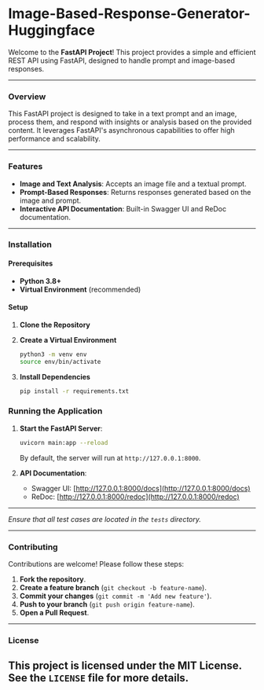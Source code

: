 # Image-Based-Response-Generator-Huggingface

Welcome to the **FastAPI Project**! This project provides a simple and efficient REST API using FastAPI, designed to handle prompt and image-based responses.

---

### Overview

This FastAPI project is designed to take in a text prompt and an image, process them, and respond with insights or analysis based on the provided content. It leverages FastAPI's asynchronous capabilities to offer high performance and scalability.

---

### Features

- **Image and Text Analysis**: Accepts an image file and a textual prompt.
- **Prompt-Based Responses**: Returns responses generated based on the image and prompt.
- **Interactive API Documentation**: Built-in Swagger UI and ReDoc documentation.

---

### Installation

#### Prerequisites

- **Python 3.8+**
- **Virtual Environment** (recommended)

#### Setup

1. **Clone the Repository**

2. **Create a Virtual Environment**
   ```bash
   python3 -m venv env
   source env/bin/activate
   ```

3. **Install Dependencies**
   ```bash
   pip install -r requirements.txt
   ```

### Running the Application

1. **Start the FastAPI Server**:
   ```bash
   uvicorn main:app --reload
   ```
   By default, the server will run at `http://127.0.0.1:8000`.

2. **API Documentation**:
   - Swagger UI: [http://127.0.0.1:8000/docs](http://127.0.0.1:8000/docs)
   - ReDoc: [http://127.0.0.1:8000/redoc](http://127.0.0.1:8000/redoc)

---

*Ensure that all test cases are located in the `tests` directory.*

---

### Contributing
Contributions are welcome! Please follow these steps:
1. **Fork the repository**.
2. **Create a feature branch** (`git checkout -b feature-name`).
3. **Commit your changes** (`git commit -m 'Add new feature'`).
4. **Push to your branch** (`git push origin feature-name`).
5. **Open a Pull Request**.
---
### License
This project is licensed under the MIT License. See the `LICENSE` file for more details.
---
